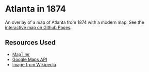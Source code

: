 # Atlanta in 1874

An overlay of a map of Atlanta from 1874 with a modern map. See the [interactive map on Github Pages](http://vergenzt.github.io/atlanta-in-1874).

## Resources Used

 * [MapTiler](http://www.maptiler.com/)
 * [Google Maps API](https://developers.google.com/maps)
 * [Image from Wikipedia](https://commons.wikimedia.org/wiki/File:Atlanta-wards-1874.jpg)
